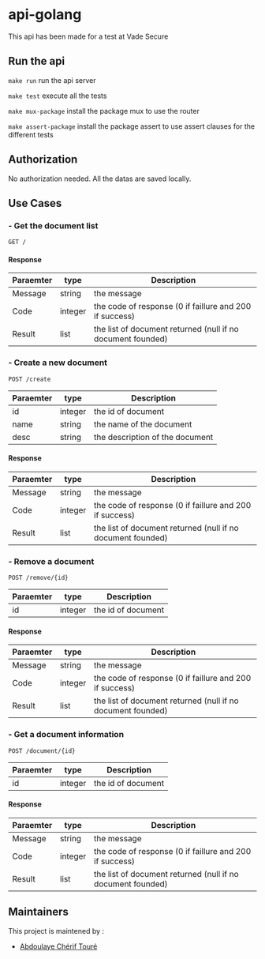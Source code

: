 # api-golang

This api has been made for a test at Vade Secure

## Run the api

`make run` run the api server

`make test` execute all the tests

`make mux-package` install the package mux to use the router

`make assert-package` install the package assert to use assert clauses for the different tests

## Authorization

No authorization needed. All the datas are saved locally.

## Use Cases

### - Get the document list

`GET /`

#### Response

|Paraemter | type | Description|
|----------|------|------------|
|Message|string|the message|
|Code|integer|the code of response (0 if faillure and 200 if success)|
|Result|list|the list of document returned (null if no document founded)|

### - Create a new document

`POST /create`

|Paraemter | type | Description|
|----------|------|------------|
|id|integer|the id of document|
|name|string|the name of the document|
|desc|string|the description of the document|

#### Response

|Paraemter | type | Description|
|----------|------|------------|
|Message|string|the message|
|Code|integer|the code of response (0 if faillure and 200 if success)|
|Result|list|the list of document returned (null if no document founded)|

### - Remove a document

`POST /remove/{id}`

|Paraemter | type | Description|
|----------|------|------------|
|id|integer|the id of document|

#### Response

|Paraemter | type | Description|
|----------|------|------------|
|Message|string|the message|
|Code|integer|the code of response (0 if faillure and 200 if success)|
|Result|list|the list of document returned (null if no document founded)|

### - Get a document information

`POST /document/{id}`

|Paraemter | type | Description|
|----------|------|------------|
|id|integer|the id of document|

#### Response

|Paraemter | type | Description|
|----------|------|------------|
|Message|string|the message|
|Code|integer|the code of response (0 if faillure and 200 if success)|
|Result|list|the list of document returned (null if no document founded)|

## Maintainers

This project is maintened by :
- [Abdoulaye Chérif Touré](https://github.com/cherift)